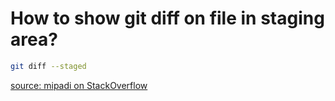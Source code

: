 How to show git diff on file in staging area?
======

```sh
git diff --staged
```

[source: mipadi on StackOverflow](http://stackoverflow.com/a/3527985/1978945)